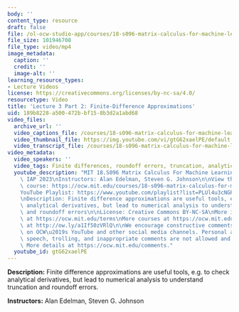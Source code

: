 ```yaml
---
body: ''
content_type: resource
draft: false
file: /ol-ocw-studio-app/courses/18-s096-matrix-calculus-for-machine-learning-and-beyond-january-iap-2023/ocw_18s096_lecture03-part2_2023jan23_360p_16_9.mp4
file_size: 101946708
file_type: video/mp4
image_metadata:
  caption: ''
  credit: ''
  image-alt: ''
learning_resource_types:
- Lecture Videos
license: https://creativecommons.org/licenses/by-nc-sa/4.0/
resourcetype: Video
title: 'Lecture 3 Part 2: Finite-Difference Approximations'
uid: 189b8228-a500-472b-bf15-8b3d2a1abd68
video_files:
  archive_url: ''
  video_captions_file: /courses/18-s096-matrix-calculus-for-machine-learning-and-beyond-january-iap-2023/1_XDieLWJP4p5DE7UXiXwBipmXi0ACNg8_transcript.webvtt
  video_thumbnail_file: https://img.youtube.com/vi/gtG62xaelPE/default.jpg
  video_transcript_file: /courses/18-s096-matrix-calculus-for-machine-learning-and-beyond-january-iap-2023/1_XDieLWJP4p5DE7UXiXwBipmXi0ACNg8_transcript.pdf
video_metadata:
  video_speakers: ''
  video_tags: Finite differences, roundoff errors, truncation, analytical derivatives
  youtube_description: "MIT 18.S096 Matrix Calculus For Machine Learning And Beyond,\
    \ IAP 2023\nInstructors: Alan Edelman, Steven G. Johnson\n\nView the complete\
    \ course: https://ocw.mit.edu/courses/18-s096-matrix-calculus-for-machine-learning-and-beyond-january-iap-2023/\n\
    YouTube Playlist: https://www.youtube.com/playlist?list=PLUl4u3cNGP62EaLLH92E_VCN4izBKK6OE\n\
    \nDescription: Finite difference approximations are useful tools, e.g. to check\
    \ analytical derivatives, but lead to numerical analysis to understand truncation\
    \ and roundoff errors\n\nLicense: Creative Commons BY-NC-SA\nMore information\
    \ at https://ocw.mit.edu/terms\nMore courses at https://ocw.mit.edu\nSupport OCW\
    \ at http://ow.ly/a1If50zVRlQ\n\nWe encourage constructive comments and discussion\
    \ on OCW\u2019s YouTube and other social media channels. Personal attacks, hate\
    \ speech, trolling, and inappropriate comments are not allowed and may be removed.\
    \ More details at https://ocw.mit.edu/comments."
  youtube_id: gtG62xaelPE
---
```

**Description:** Finite difference approximations are useful tools, e.g. to check analytical derivatives, but lead to numerical analysis to understand truncation and roundoff errors.

**Instructors:** Alan Edelman, Steven G. Johnson